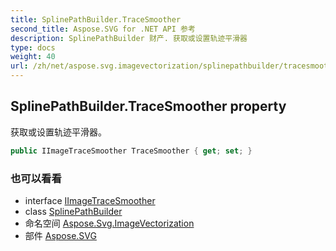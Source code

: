 ```yaml
---
title: SplinePathBuilder.TraceSmoother
second_title: Aspose.SVG for .NET API 参考
description: SplinePathBuilder 财产. 获取或设置轨迹平滑器
type: docs
weight: 40
url: /zh/net/aspose.svg.imagevectorization/splinepathbuilder/tracesmoother/
---
```

## SplinePathBuilder.TraceSmoother property

获取或设置轨迹平滑器。

```csharp
public IImageTraceSmoother TraceSmoother { get; set; }
```

### 也可以看看

* interface [IImageTraceSmoother](../../iimagetracesmoother/)
* class [SplinePathBuilder](../)
* 命名空间 [Aspose.Svg.ImageVectorization](../../splinepathbuilder/)
* 部件 [Aspose.SVG](../../../)


